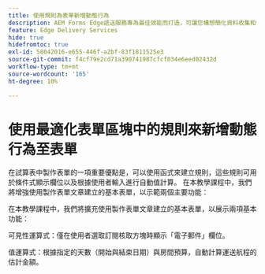 ```yaml
---
title: 使用規則為表單新增動態行為
description: AEM Forms Edge遞送服務專為最佳效能而打造，可讓您構想簡化資料收集和使用者參與的未來。 使用規則為表單新增動態行為
feature: Edge Delivery Services
hide: true
hidefromtoc: true
exl-id: 58042016-e655-446f-a2bf-83f1811525e3
source-git-commit: f4cf79e2cd71a390741987cfcf034e6eed02432d
workflow-type: tm+mt
source-wordcount: '165'
ht-degree: 10%

---
```


# 使用最適化表單區塊中的規則來新增動態行為至表單

在試算表中製作表單的一項重要優點是，可以使用函式來建立規則，這些規則可用於條件式顯示欄位以及根據使用者輸入進行自動值計算。 在本教學課程中，我們將增強使用製作表單文章建立的基本表單，以示範兩個主要功能：

在本教學課程中，我們將擴充使用製作表單文章建立的基本表單，以展示兩項基本功能：

可見性運算式：僅在使用者選取訂閱核取方塊時顯示「電子郵件」欄位。

值運算式：根據指定的天數（開始與結束日期）與房間預算，自動計算運送航程的估計金額。



